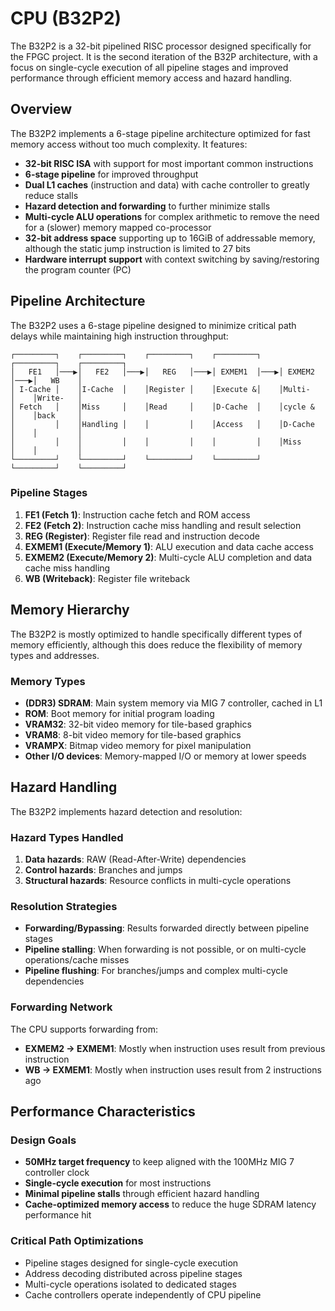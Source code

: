 # CPU (B32P2)

The B32P2 is a 32-bit pipelined RISC processor designed specifically for the FPGC project. It is the second iteration of the B32P architecture, with a focus on single-cycle execution of all pipeline stages and improved performance through efficient memory access and hazard handling.

## Overview

The B32P2 implements a 6-stage pipeline architecture optimized for fast memory access without too much complexity. It features:

- **32-bit RISC ISA** with support for most important common instructions
- **6-stage pipeline** for improved throughput
- **Dual L1 caches** (instruction and data) with cache controller to greatly reduce stalls
- **Hazard detection and forwarding** to further minimize stalls
- **Multi-cycle ALU operations** for complex arithmetic to remove the need for a (slower) memory mapped co-processor
- **32-bit address space** supporting up to 16GiB of addressable memory, although the static jump instruction is limited to 27 bits
- **Hardware interrupt support** with context switching by saving/restoring the program counter (PC)

## Pipeline Architecture

The B32P2 uses a 6-stage pipeline designed to minimize critical path delays while maintaining high instruction throughput:

```text
┌─────────┐    ┌─────────┐    ┌─────────┐    ┌─────────┐    ┌─────────┐    ┌─────────┐
│   FE1   │───▶│   FE2   │───▶│   REG   │───▶│ EXMEM1  │───▶│ EXMEM2  │───▶│   WB    │
│ I-Cache │    │I-Cache  │    │Register │    │Execute &│    │Multi-   │    │Write-   │
│ Fetch   │    │Miss     │    │Read     │    │D-Cache  │    │cycle &  │    │back     │
│         │    │Handling │    │         │    │Access   │    │D-Cache  │    │         │
│         │    │         │    │         │    │         │    │Miss     │    │         │
└─────────┘    └─────────┘    └─────────┘    └─────────┘    └─────────┘    └─────────┘
```

### Pipeline Stages

1. **FE1 (Fetch 1)**: Instruction cache fetch and ROM access
2. **FE2 (Fetch 2)**: Instruction cache miss handling and result selection  
3. **REG (Register)**: Register file read and instruction decode
4. **EXMEM1 (Execute/Memory 1)**: ALU execution and data cache access
5. **EXMEM2 (Execute/Memory 2)**: Multi-cycle ALU completion and data cache miss handling
6. **WB (Writeback)**: Register file writeback

## Memory Hierarchy

The B32P2 is mostly optimized to handle specifically different types of memory efficiently, although this does reduce the flexibility of memory types and addresses.

### Memory Types

- **(DDR3) SDRAM**: Main system memory via MIG 7 controller, cached in L1
- **ROM**: Boot memory for initial program loading
- **VRAM32**: 32-bit video memory for tile-based graphics
- **VRAM8**: 8-bit video memory for tile-based graphics
- **VRAMPX**: Bitmap video memory for pixel manipulation
- **Other I/O devices**: Memory-mapped I/O or memory at lower speeds

## Hazard Handling

The B32P2 implements hazard detection and resolution:

### Hazard Types Handled

1. **Data hazards**: RAW (Read-After-Write) dependencies
2. **Control hazards**: Branches and jumps
3. **Structural hazards**: Resource conflicts in multi-cycle operations

### Resolution Strategies

- **Forwarding/Bypassing**: Results forwarded directly between pipeline stages
- **Pipeline stalling**: When forwarding is not possible, or on multi-cycle operations/cache misses
- **Pipeline flushing**: For branches/jumps and complex multi-cycle dependencies

### Forwarding Network

The CPU supports forwarding from:

- **EXMEM2 → EXMEM1**: Mostly when instruction uses result from previous instruction
- **WB → EXMEM1**: Mostly when instruction uses result from 2 instructions ago

## Performance Characteristics

### Design Goals

- **50MHz target frequency** to keep aligned with the 100MHz MIG 7 controller clock
- **Single-cycle execution** for most instructions
- **Minimal pipeline stalls** through efficient hazard handling
- **Cache-optimized memory access** to reduce the huge SDRAM latency performance hit

### Critical Path Optimizations

- Pipeline stages designed for single-cycle execution
- Address decoding distributed across pipeline stages
- Multi-cycle operations isolated to dedicated stages
- Cache controllers operate independently of CPU pipeline
